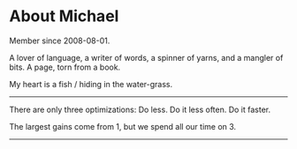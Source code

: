 # About Michael

Member since 2008-08-01.

A lover of language,
a writer of words,
a spinner of yarns,
and a mangler of bits.
A page, torn from a book.

My heart is a fish / hiding in the water-grass.

---

There are only three optimizations: Do less. Do it less often. Do it faster.

The largest gains come from 1, but we spend all our time on 3.

---
